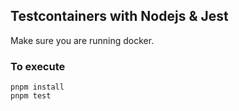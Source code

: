 ## Testcontainers with Nodejs & Jest

Make sure you are running docker.

### To execute

```
pnpm install
pnpm test
```